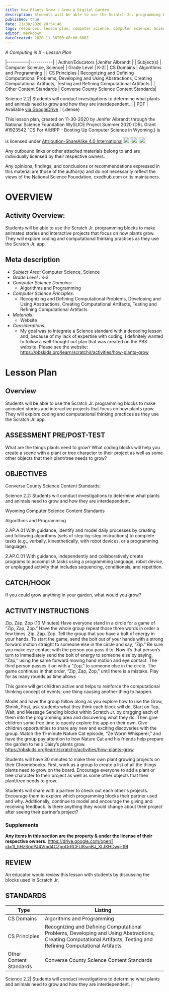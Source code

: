 ```yaml
---
title: How Plants Grow | Grow a Digital Garden
description: Students will be able to use the Scratch Jr. programming blocks to make animated stories and interactive projects that focus on how plants grow. They will explore coding and computational thinking practices as they use the Scratch Jr. app.
published: true
date: 11/30/2020 20:54:46
tags: resources, lesson plan, computer science, Computer Science, Science 
editor: markdown
dateCreated: 2020-11-30T00:00:00.000Z
---
```

*A Computing in X - Lesson Plan*

|-----------|-----------|
| Author/Educators |Jenifer Albrandt |
| Subject(s) | Computer Science, Science|
| Grade Level | K-2|
| CS Domains | Algorithms and Programming |
| CS Principles | Recognizing and Defining Computational Problems, Developing and Using Abstractions, Creating Computational Artifacts, Testing and Refining Computational Artifacts |
| Other Content Standards | Converse County Science Content Standards|


Science 2.2| Students will conduct investigations to determine what plants and animals need to grow and how they are interdependent. | 
| PDF | Available [via GoogleDrive]() |
{.dense}






This lesson plan, created on 11-30-2020 by Jenifer Albrandt through the National Science Foundation WySLICE Project Summer 2020 (DRL Grant #1923542 "CS For All:RPP - Booting Up Computer Science in Wyoming.) is  <p xmlns:cc="http://creativecommons.org/ns#" >  is licensed under <a href="http://creativecommons.org/licenses/by-sa/4.0/?ref=chooser-v1" target="_blank" rel="license noopener noreferrer" style="display:inline-block;">Attribution-ShareAlike 4.0 International<img style="height:22px!important;margin-left:3px;vertical-align:text-bottom;" src="https://mirrors.creativecommons.org/presskit/icons/cc.svg?ref=chooser-v1"><img style="height:22px!important;margin-left:3px;vertical-align:text-bottom;" src="https://mirrors.creativecommons.org/presskit/icons/by.svg?ref=chooser-v1"><img style="height:22px!important;margin-left:3px;vertical-align:text-bottom;" src="https://mirrors.creativecommons.org/presskit/icons/sa.svg?ref=chooser-v1"></a></p>


Any outbound links or other attached materials belong to and are individually licensed by their respective owners. 


Any opinions, findings, and conclusions or recommendations expressed in this material are those of the author(s) and do not necessarily reflect the views of the National Science Foundation, cxedhub.com or its maintainers.


# OVERVIEW
## Activity Overview:  
Students will be able to use the Scratch Jr. programming blocks to make animated stories and interactive projects that focus on how plants grow. They will explore coding and computational thinking practices as they use the Scratch Jr. app.
## Meta description
+ *Subject Area:* Computer Science, Science 
+ *Grade Level :* K-2 
+ *Computer Science Domains:*
   + Algorithms and Programming
+ *Computer Science Principles:*
   + Recognizing and Defining Computational Problems, Developing and Using Abstractions, Creating Computational Artifacts, Testing and Refining Computational Artifacts
+ *Materials:* 
   + Website
+ *Considerations:*
   + My goal was to integrate a Science standard with a decoding lesson and, because of my lack of expertise with coding, I definitely wanted to follow a well-thought out plan that was created on the PBS website.  Please see the website:
https://pbskids.org/learn/scratchjr/activities/how-plants-grow


# Lesson Plan
## Overview
Students will be able to use the Scratch Jr. programming blocks to make animated stories and interactive projects that focus on how plants grow. They will explore coding and computational thinking practices as they use the Scratch Jr. app.
## ASSESSMENT PRE/POST-TEST
What are the things plants need to grow?
What coding blocks will help you create a scene with a plant or tree character to their project as well as some other objects that their plant/tree needs to grow?
## OBJECTIVES
Converse County Science Content Standards:


Science 2.2: Students will conduct investigations to determine what plants and animals need to grow and how they are interdependent.




Wyoming Computer Science Content Standards


Algorithms and Programming


2.AP.A.01  With guidance, identify and model daily processes by creating and following algorithms (sets of step-by-step instructions) to complete tasks (e.g., verbally, kinesthetically, with robot devices, or a
programming language).


2.AP.C.01  With guidance, independently and collaboratively create programs to accomplish tasks using a programming language, robot device, or unplugged activity that includes sequencing, conditionals, and repetition.


## CATCH/HOOK
If you could grow anything in your garden, what would you grow?


## ACTIVITY INSTRUCTIONS
Zip, Zap, Zop (10 Minutes)
Have everyone stand in a circle for a game of “Zip, Zap, Zop.” 
Have the whole group repeat those three words in order a few times. Zip. Zap. Zop.
Tell the group that you have a bolt of energy in your hands. To start the game, send the bolt out of your hands with a strong forward motion straight to someone else in the circle and say, “Zip.” Be sure you make eye contact with the person you pass it to.
Now it’s that person’s turn to immediately send the bolt of energy to someone else by saying, “Zap,” using the same forward moving hand motion and eye contact.
The third person passes it on with a “Zop,” to someone else in the circle.
The game continues in that order, “Zip, Zap, Zop,” until there is a mistake.
Play for as many rounds as time allows




This game will get children active and helps to reinforce the computational thinking concept of events; one thing causing another thing to happen. 




Model and have the group follow along as you explore how to use the Grow, Shrink, First, ask students what they think each block will do. Start on Tap, Wait, and Message Sending blocks within Scratch Jr. by dragging each of them into the programming area and discovering what they do. 
Then give children some free time to openly explore the app on their own. Give children opportunities to share any new and exciting discoveries with the group.
Watch the 11-minute Nature Cat episode, “Ze Worm Whisperer,” and have the group pay attention to how Nature Cat and his friends help prepare the garden to help Daisy’s plants grow.  
          https://pbskids.org/learn/scratchjr/activities/how-plants-grow


Students will have 30 minutes to make their own plant growing projects on their Chromebooks.  First, work as a group to create a list of all the things plants need to grow on the board.
Encourage everyone to add a plant or tree character to their project as well as some other objects that their plant/tree needs to grow.




Students will share with a partner to check out each other's projects. Encourage them to explore which programming blocks their partner used and why. Additionally, continue to model and encourage the giving and receiving feedback. Is there anything they would change about their project after seeing their partner’s project?


### Supplements
**Any items in this section are the property & under the license of their respective owners.**
https://drive.google.com/open?id=1l_hHzSpdPJ4Vmd4CZgoOrRCFU8smBJ_XtJXHDwq-t9I




## REVIEW
An educator would review this lesson with students by discussing the blocks used in Scratch Jr.
## STANDARDS        
| Type | Listing | 
|-----------|-----------|
| CS Domains  | Algorithms and Programming|
| CS Principles   | Recognizing and Defining Computational Problems, Developing and Using Abstractions, Creating Computational Artifacts, Testing and Refining Computational Artifacts|
| Other Content Standards | Converse County Science Content Standards|


Science 2.2| Students will conduct investigations to determine what plants and animals need to grow and how they are interdependent.  |